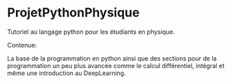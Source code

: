 # ProjetPythonPhysique
 Tutoriel au langage python pour les étudiants en physique.

Contenue:

La base de la programmation en python ainsi que des sections pour de la programmation un peu plus avancée comme le calcul différentiel, intégral et même une introduction au DeepLearning.
